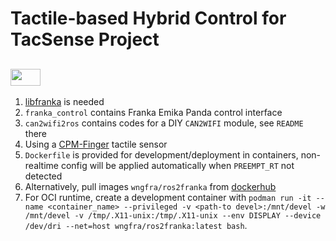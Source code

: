 # Tactile-based Hybrid Control for TacSense Project

## <img src="https://i.udemycdn.com/course/480x270/1797828_c391_3.jpg" width="48" height="27" /> 

1. [libfranka](https://frankaemika.github.io/docs/libfranka.html) is needed
2. `franka_control` contains Franka Emika Panda control interface
3. `can2wifi2ros` contains codes for a DIY `CAN2WIFI` module, see `README` there
4. Using a [CPM-Finger](https://www.cyskin.com/cpm-finger-the-finger-for-textile-manipulation/) tactile sensor
5. `Dockerfile` is provided for development/deployment in containers, non-realtime config will be applied automatically when `PREEMPT_RT` not detected
6. Alternatively, pull images `wngfra/ros2franka` from [dockerhub](https://hub.docker.com/)
7. For OCI runtime, create a development container with `podman run -it --name <container_name> --privileged -v <path-to devel>:/mnt/devel -w /mnt/devel -v /tmp/.X11-unix:/tmp/.X11-unix --env DISPLAY --device /dev/dri --net=host wngfra/ros2franka:latest bash`.